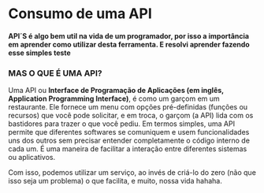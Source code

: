 <h1>Consumo de uma API</h1>

<h4>API´S é algo bem util na vida de um programador, por isso a importância em aprender como utilizar desta ferramenta. E resolvi aprender fazendo esse simples teste </h4>

<h3>MAS O QUE É UMA API?</h3> 

<p>Uma API ou <strong>Interface de Programação de Aplicações (em inglês, Application Programming Interface)</strong>, é como um garçom em um restaurante. Ele fornece um menu com opções pré-definidas (funções ou recursos) que você pode solicitar, e em troca, o garçom (a API) lida com os bastidores para trazer o que você pediu. Em termos simples, uma API permite que diferentes softwares se comuniquem e usem funcionalidades uns dos outros sem precisar entender completamente o código interno de cada um. É uma maneira de facilitar a interação entre diferentes sistemas ou aplicativos.</p>

Com isso, podemos utilizar um serviço, ao invés de criá-lo do zero (não que isso seja um problema) o que facilita, e muito, nossa vida hahaha.
